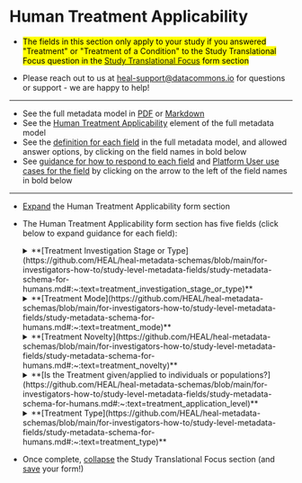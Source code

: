 # Human Treatment Applicability


* <mark>The fields in this section only apply to your study if you answered "Treatment" or "Treatment of a Condition" to the Study Translational Focus question in the [Study Translational Focus](study-translational-focus.md) form section</mark>

* Please reach out to us at heal-support@datacommons.io for questions or support - we are happy to help!

****

* See the full metadata model in [PDF](https://github.com/HEAL/heal-metadata-schemas/blob/main/for-investigators-how-to/study-level-metadata-fields/study-metadata-schema-for-humans.pdf) or [Markdown](https://github.com/HEAL/heal-metadata-schemas/blob/main/for-investigators-how-to/study-level-metadata-fields/study-metadata-schema-for-humans.md)
* See the [Human Treatment Applicability](https://github.com/HEAL/heal-metadata-schemas/blob/main/for-investigators-how-to/study-level-metadata-fields/study-metadata-schema-for-humans.md#:~:text=human_treatment_applicability) element of the full metadata model 
* See the <u>definition for each field</u> in the full metadata model, and allowed answer options, by clicking on the field names in bold below 
* See <u>guidance for how to respond to each field</u> and <u>Platform User use cases for the field</u> by clicking on the arrow to the left of the field names in bold below

****

* [Expand](expand-or-collapse-cedar-form-section.md) the Human Treatment Applicability form section
* The Human Treatment Applicability form section has five fields (click below to expand guidance for each field):
    
    <details><summary>**[Treatment Investigation Stage or Type](https://github.com/HEAL/heal-metadata-schemas/blob/main/for-investigators-how-to/study-level-metadata-fields/study-metadata-schema-for-humans.md#:~:text=treatment_investigation_stage_or_type)**</summary><blockquote>
    
    <details><summary>**How to answer**</summary><blockquote>
        This field allows selection of a multiple answers from a limited set of possible answers. Please select all that apply. Possible answers are "Target Discovery","Target Mechanism", "Treatment Discovery", "Treatment Mechanism", "Treatment Efficacy", "Differential Treatment Efficacy", "Treatment Implementation", and "Treatment Availability or Accessibility". Examples of studies that would select each of these options:
        <ul> 
        <li> **Target discovery:** Some general examples include a study focused on identification of a molecular target that treats pain that is not in the brain to avoid neurological/addictive effects, or a study focused on identification of a specific social determinant of health that is most impactful on post-surgical pain outcome. Some more specific examples include: A study that has developed RNAi reagants against several different proteins in the nociception signaling pathway and is using these reagants to knockdown each of these proteins and observe resulting modifications to pain response in mice to determine which protein(s) may be good targets of a drug or other intervention to modify pain perception in humans; A longitudinal cohort study following a cohort of adults at high risk of injury (e.g. construction workers) that measures aspects of mental health, social support and connectivity, economic stability, political engagement, sense of agency, physical environment, etc. using multiple metrics each at regular timepoints and intends to investigate relationships between these broad sectors and incidence of injury and/or transition of acute to chronic pain following incidence of injury to determine which of these broad sectors may be good targets of an intervention of some kind to modify risk of injury or transition from acute to chronic pain in the case of injury in adults at high risk of injury        
        </li>
        <li> **Target mechanism:** A basic science study using RNAseq and/or mass spectrometry on extracts of cultured mouse DRG neurons before and after exposure to an in vitro heat pain stimulus model ([ref](https://www.pnas.org/doi/epdf/10.1073/pnas.93.26.15435)), and with or without application of RNAi or chemical inhibitor of a target molecule in the nociception pathway, to investigate the role of the target molecule in modulating level and state of mRNA and proteins in neurons following a pain stimulus; A qualitative study using focus groups and interviews to investigate why certain aspects of a person's economic stability and/or physical environment such as access to green space and well-maintained walkways seem to correspond with lower risk of transition from acute to chronic pain in adults with lower back injury; 
        </li>
        <li> **Treatment discovery:** A small molecule screen to identify a chemical drug capable of inhibiting the enzymatic activity of a molecular protein signaling target in the nociception signaling pathway; A study that identifies groups of adults at high risk of injury that by chance were exposed to different interventions on environmental conditions that impacted their access to green space (e.g. construction workers that live in different states or cities around the country or even parts of the same city where the city or city area may have used pandemic funding to improve existing park space, facilities, or park programming, or add new mini-parks, or improve public transportation to parks, or improve walking infrastructure like sidewalks, crosswalks, parkway trees, benches, or water fountains on the way to parks), or to no intervention, and is able to follow incidence of injury and rate of conversion of acute to chronic pain among those who are injured in these groups to investigate which, if any, of these different environmental interventions shows potential for reducing risk of injury and/or risk of acute to chronic pain conversion following injury 
        </li>
        <li> **Treatment mechanism:** A basic science study investigating molecular mechanism of aspects of the immune response to opioid vaccines that are not B-cell/antibody-mediated; A study testing efficacy of a combination of nurse home visits and monthly unconditional cash transfers to new mothers to improve child development outcomes in newborns exposed to opioids in utero that includes arms of the study with both components of the treatment and each single component alone to parse the role of each intervention component in driving outcomes (select "Treatment Mechansim" and "Treatment Efficacy")  
        </li>
        <li> **Treatment efficacy:** A stage 3 clinical trial RCT randomizing half of individuals to use of a minimally invasive, implanted MOUD-dispensing device plus daily dummy MOUD pills and half to a dummy device and real MOUD pills to test efficacy of the device in preventing OUD relapse; A natural experiment study taking advantage of the temporal difference in adoption of Medicaid expansion across states to test the efficacy of Medicaid expansion as an intervention to increase the rate at which individuals with OUD are given and fill a prescription for MOUD  
        </li>
        <li> **Treatment implementation:** A study testing efficacy of a mental health and social determinants screening survey to guide OUD treatment decisions in community hospital-based physician practices that also collects qualitative and quantitative data on various aspects and metrics of implementation of the screening mechanism in this type of practice setting that may aid others implementing this type of intervention in the future (select "Treatment Implementation" AND "Treatment Efficacy"); A pilot study testing efficacy of a novel, minimally invasive, implanted MOUD dispensing device for the treatment of OUD patients at high risk of relapse that also collects qualitative and quantitative data on various aspects and metrics of implementation of the screening process to identify appropriate patients, communication content and delivery to patients in advising them of their treatment options, protocols and procedures for implantation as well as follow-up appointments, care and contact with the patient and any differences in these based on site of implantation, all of which may aid others implementing this type of intervention in the future (select "Treatment Implementation" AND "Treatment Efficacy"); A pilot study testing efficacy of setting up community-based safe injection facilities and also collecting implementation data that may aid others implementing this type of intervention in the future (select "Treatment Implementation" AND "Treatment Efficacy")    
        </li>
        <li>  **Treatment availability or accessibility:** A study surveying all substance use facilities in the country that receive any federal dollars about whether they offer OUD treatments and if so, what modes of treatment (e.g. in/outpatient, MOUD/methadone/buprenorphine), and to who do they offer treatment (e.g. any restrictions based on gender, age, health insurance, co-occurring mental health conditions, etc.); A study using EHR and claims data to investigate sociodemographic disparities in how frequently patients with OUD are given a prescription for MOUD, or in how frequently patients fill prescriptions for MOUD
        </li> 
        </ul>   
    </blockquote></details>
    <details><summary>**How this field will be used**</summary><blockquote>
        The values from this field will likely be available as an "Advanced Search" filter on the HEAL Platform Discovery page, and will allow Platform users to quickly filter down to the broad type of study, study data, or study-generated knowledge in which they are most interested. **Examples include:** 
        <ul>
        <li> **Specifically looking for target discovery:** I'm a pharma company scientist with capacity to do high throughput screens for drug library impact on a target of interest and I want to be up on the research and discovery of novel targets for pain or opioid use treatment so that I can think about designing a screen to figure out how to drug those targets; I'm a local public health official or politician looking to implement some policies or resources to address the problem of opioid use relapse in my community and want to see if there are specific social or mental/behavioral determinants that have been identified as good targets for intervention to prevent opioid use relapse.  
        </li>
        <li> **Specifically looking for target mechanism:** I'm a researcher pain researcher doing target mechanism research for a specific target biomolecule - I want to see if anyone else is doing research on this mechanism that I can learn from, or using assays that I can adopt in my own target mechanism research; I'm a pharma company scientist - preliminary research to drug one target has failed due to unacceptable toxicity and I want to understand more about the original biomolecule target mechanism to see if there is another possible biomolecule target in the original target mechanism pathway that I can attempt to drug instead with acceptable toxicitiy levels
        </li>
        <li> **Specifically looking for treatment discovery:** I'm a family memnber of a person with OUD - my family member is allergic to methadone and has trouble remembering to take a daily pill of buprenorphine to keep their OUD in remission and I want to see what research is being done to develop new treatments for OUD that might work better for my family member; I'm a clinician treating pain or OUD patients - I want to keep up on the latest research into treatments relevant to my patient population so that I can make sure to get my patients access to the best treatment for them in a timely manner
        </li>
        <li> **Specifically looking for treatment mechanism:** I'm a pain or OUD patient - my doctor prescribed a new medication for my condition and I'm curious about how it works; I'm a clinician - I want to keep up to date on the research around the treatments I prescribe to my patients in order to understand who a specific treatment may work best for or whether there might be contraindications for example due to drug interactions; I'm a researcher at a pharma company and want to keep up to date on the research of how a drug at my or a competitor pharma company works to think about developing new drugs or formulations of the same drug that may yield increased efficacy and/or decreased side-effects
        </li>
        <li> **Specifically looking for treatment efficacy:** I'm a pain or opioid use patient and I heard about a novel treatment for my condition - I want to see if there are any studies looking at the efficacy of this novel treatment, maybe even differential efficacy to see if it might be particularly effective/ineffective for me; I'm a researcher trying to collate all of the evidence available on a specific treatment/intervention efficacy for a meta-analysis 
        </li>
        <li> **Specifically looking for treatment implementation:** I'm a clinician or administrator at a clinic or jail facility - I want to implement a specific intervention protocol for prevention of opioid overdose at my facility and I want to see if there's information about how best to implement this protocol 
        </li>
        <li>  **Specifically looking for treatment availability or accessibility:** I'm a pain or opioid use patient and I want to find substance use treatment facilities near me that also offer a specific type of treatment (e.g. MAT with buprenorphine); I'm a researcher who wants to understand the impact of treatment/intervention availability or accessibility on uptake and efficacy of the treatment or to use the relative availability or non-availability of a treatment across locations to design a natural experiment examining the efficacy of that treatment
        </li>
        </ul>
    </blockquote></details>    
    </blockquote></details>
    
    
    <details><summary>**[Treatment Mode](https://github.com/HEAL/heal-metadata-schemas/blob/main/for-investigators-how-to/study-level-metadata-fields/study-metadata-schema-for-humans.md#:~:text=treatment_mode)**</summary><blockquote>
    
    <details><summary>**How to answer**</summary><blockquote>
        This field allows selection of a multiple answers from a limited set of possible answers. Please select all that apply. Possible answers are "Preventive","Therapeutic", "Harm Reduction". <u>Please consider:</u> Is the treatment, intervention, or solution my study is relevant to meant to 1) prevent the occurrance of a condition (e.g. development of a non-opioid drug for pain to prevent opioid exposure and addiction, case management and MAT for pregnant women to prevent in utero exposure to opioids, safe injection and needle exchange center to prevent overdose and spread of blood borne diseases among people using heroin), 2) treat an occurrance of a condition (e.g. naloxone to treat opioid overdose, physical therapy to treat existing pain from a back injury), and/or 3) is it a harm reduction mechanism (e.g. safe injection and needle exchange site reduces harm associated with heroin addiction/use, decriminalization of heroin possession or use reduces the harm associated with heroin addiction/use)Examples of studies that would select each of these options:
        <ul> 
        <li> **Preventive:** A basic science or clinical study developing or testing efficacy of an opioid vaccine to promote development of opioid antibodies and prevent opioid overdose when the patient is exposed to opioids; A cluster RCT with randomization at the school level testing the efficacy of school-based after-school programming for junior high school students alone versus after-school programming plus a monthly unconditional cash transfer to the child's family to prevent future opioid use and dependence; a natural experiment study using implementation or not and differential timing of implementation of medicaid expansion across states to investigate a potential role for medicaid expansion in preventing transition from acute to chronic pain in patients with low back injury.       
        </li>
        <li> **Therapeutic:** A small molecule screen to identify a chemical drug capable of inhibiting the enzymatic activity of a molecular protein signaling target in the nociception signaling pathway; A stage 3 clinical trial RCT randomizing half of individuals to use of a minimally invasive, implanted MOUD-dispensing device plus daily dummy MOUD pills and half to a dummy device and real MOUD pills to test efficacy of the device in preventing OUD relapse 
        </li>
        <li> **Harm Reduction:** A pilot study testing efficacy of setting up community-based safe injection facilities and also collecting implementation data that may aid others implementing this type of intervention in the future (select "Treatment Implementation" AND "Treatment Efficacy"); A qualitative study using focus groups to understand why use of naloxone to reverse opioid overdoses remains low in a community where naloxone has been made freely available to community members if picked up at a police station or emergency room facility 
        </li>
        </ul>   
    </blockquote></details>
    <details><summary>**How this field will be used**</summary><blockquote>
        The values from this field will likely be available as an "Advanced Search" filter on the HEAL Platform Discovery page, and will allow Platform users to quickly filter down to the broad type of study, study data, or study-generated knowledge in which they are most interested. **Examples include:** 
        <ul>
        <li> **Specifically looking for preventive:** I'm a public health official with some money set aside for addressing opioid use in my community, and I specifically want to look for at least one public health intervention that will address the existing OUD harms to individuals in my community (therapeutic) and at least one public health intervention that will help to prevent future OUD harms to individuals in my community (preventive); I'm a parent of a student athlete who suffered a sports injury in the past, is experienceing residual pain, and the treating doctor has brought up the possibility of prescribing a course of opioids - I want to look for information on how to prevent development of OUD when taking opioids for pain   
        </li>
        <li> **Specifically looking for therapeutic:** I'm a clinician and I specifically want to look for therapeutic interventions for my patients; I'm a fibromyalgia patient with poorly controlled pain and I want to look for novel therapies for pain 
        </li>
        <li> **Specifically looking for harm reduction:** I'm a clinician treating patients with OUD, some of whom are at high risk of relapse and I want to look for harm reduction approaches to offer especially to these high risk patients; I'm a mayor of a town with crisis rates of opioid overdose and observable outbreaks of drug-injection associated blood-borne diseases like Hepatitis C and HIV and I want to look for interventions that will reduce these immediate catastrophic harms in my town as soon as possible  
        </li>
        </ul>
    </blockquote></details>    
    </blockquote></details>

    

    <details><summary>**[Treatment Novelty](https://github.com/HEAL/heal-metadata-schemas/blob/main/for-investigators-how-to/study-level-metadata-fields/study-metadata-schema-for-humans.md#:~:text=treatment_novelty)**</summary><blockquote>
    
    <details><summary>**How to answer**</summary><blockquote>
        This field allows selection of a multiple answers from a limited set of possible answers. Please select all that apply. Possible answers are "Novel","Novel, added to established","Established","Established, used in novel population, setting or combination". <u>Please consider:</u> Is the treatment, intervention, or solution my study is relevant to totally novel, is it totally established, does it have some element of novelty added to an established intervention (novel added to established, established used in a novel population, setting, or combination)? Examples of studies that would select each of these options:
        <ul> 
        <li> **Novel:** A basic science study doing initial in vitro and animal model testing of a novel mRNA editing approach to modifying the molecular pathways responsible for pain pathway signaling in humans;    
        </li>
        <li> **Novel, added to established:** A study testing efficacy of adding opt-in access to novel support services (help obtaining housing, food benefits, obtaining official identification records, legal advice, free phones, etc.) at safe injection and needle exchange sites (an established harm-reduction intervention)  
        </li>
        <li> **Established:** A replication study testing efficacy of MOUD for patients diagnosed with OUD; A meta-analysis of trials that have tested the efficacy of an established back surgery procedure to reduce chronic back pain in individuals with low back injury; An implementation study documenting implementation and efficacy with respect to outcomes of an established harm reduction strategy such as community-based safe injection and needle-exchange sites  
        </li>
        <li> **Established, used in novel population, setting or combination:** A study investigating efficacy of a MAT + community support navigator intervention to reduce risk of overdose for individuals leaving the emergency room following opioid overdose, when the efficacy of this intervention has already been well-established for individuals with history of OUD leaving jail
        </li>
        </ul>   
    </blockquote></details>
    <details><summary>**How this field will be used**</summary><blockquote>
        The values from this field will likely be available as an "Advanced Search" filter on the HEAL Platform Discovery page, and will allow Platform users to quickly filter down to the broad type of study, study data, or study-generated knowledge in which they are most interested. **Examples include:** 
        <ul>
        <li> **Specifically looking for novel:** I'm a journalist and I want to write a splashy article on novel treatments being developed, or about established treatments being used in novel ways  
        </li>
        <li> **Specifically looking for novel, added to established:** I'm a pain patient with chronic pain on a physical therapy and low dose opioid treatment regimen, I still live with pain, and want to look for any studies that add something new to these established treatments to get better results; I'm a community-based org running a safe injection and needle exchange site and I want to keep up to date on novel innovations other communities may be testing that add on to or modify this established effective intervention
        </li>
        <li> **Specifically looking for established:** I'm a public health official with some money set aside for addressing opioid use in my community, and I specifically want to look for at an intervention that is established so that politicians allocating the money for this intervention can clearly say that the money is going towards an evidence-based established intervention
        </li>
        <li> **Specifically looking for established, used in novel population, setting or combination:** I'm a journalist and I want to write a splashy article on novel treatments being developed, or about established treatments being used in novel ways
        </li>
        </ul>
    </blockquote></details>    
    </blockquote></details>



    <details><summary>**[Is the Treatment given/applied to individuals or populations?](https://github.com/HEAL/heal-metadata-schemas/blob/main/for-investigators-how-to/study-level-metadata-fields/study-metadata-schema-for-humans.md#:~:text=treatment_application_level)**</summary><blockquote>
    
    <details><summary>**How to answer**</summary><blockquote>
        This field allows selection of a multiple answers from a limited set of possible answers. Please select all that apply. Possible answers are "Individual","Population". <u>Please consider:</u> Is the treatment, intervention, or solution my study is relevant to applied at the individual level (e.g. a doctor prescribes a drug or physical therapy regimen to a patient) or at the population/community/group level (e.g. a city changes good samaritan naloxone laws, or implements a safe needle exchange center or communications/education campaign, or adds park maintenance resources to the budget to provide more access to outside places to exercise)? Examples of studies that would select each of these options:
        <ul> 
        <li> **Individual:**    
        </li>
        <li> **Population:** 
        </li>
        </ul>   
    </blockquote></details>
    <details><summary>**How this field will be used**</summary><blockquote>
        The values from this field will likely be available as an "Advanced Search" filter on the HEAL Platform Discovery page, and will allow Platform users to quickly filter down to the broad type of study, study data, or study-generated knowledge in which they are most interested. **Examples include:** 
        <ul>
        <li> **Specifically looking for individual:** I'm a pain or OUD patient and I specifically want to look for treatments that are relevant to me as an indivdiual   
        </li>
        <li> **Specifically looking for population:** I'm a public health official with some money set aside for addressing opioid use in my community, and I specifically want to allocate this money to population/community level interventions 
        </li>
        </ul>
    </blockquote></details>    
    </blockquote></details>
    


    <details><summary>**[Treatment Type](https://github.com/HEAL/heal-metadata-schemas/blob/main/for-investigators-how-to/study-level-metadata-fields/study-metadata-schema-for-humans.md#:~:text=treatment_type)**</summary><blockquote>
    
    <details><summary>**How to answer**</summary><blockquote>
        This field allows selection of a multiple answers from a limited set of possible answers. Please select all that apply. Please classify the treatment, intervention, or solution your study is relevant to by broad type of intervention  
    </blockquote></details>
    <details><summary>**How this field will be used**</summary><blockquote>
        The values from this field will likely be available as an "Advanced Search" filter on the HEAL Platform Discovery page, and will allow Platform users to quickly filter down to the broad type of study, study data, or study-generated knowledge in which they are most interested. **Examples include:** I'm a clinician treating pain patients and I specifically want to keep up to date on any research and development of <u>non-opioid drugs</u> to treat pain and/or <u>non-drug</u> treatments for pain; I'm a pain patient and I've read on the internet that <u>physical therapy</u> and/or <u>exercise</u> and/or <u>electrotherapy</u> might be helpful and I want to see if there's research/evidence on these interventions
    </blockquote></details>    
    </blockquote></details>


* Once complete, [collapse](expand-or-collapse-cedar-form-section.md) the Study Translational Focus section (and [save](save-cedar-form.md) your form!)
    

        
